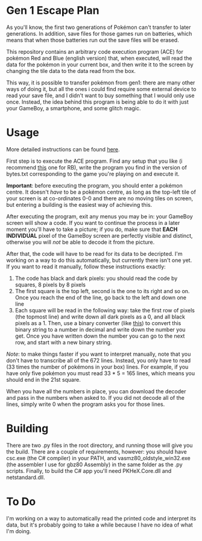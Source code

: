 # Gen 1 Escape Plan
As you'll know, the first two generations of Pokémon can't transfer to later generations. In addition, save files for those games run on batteries, which means that when those batteries run out the save files will be erased.

This repository contains an arbitrary code execution program (ACE) for pokémon Red and Blue (english version) that, when executed, will read the data for the pokémon in your current box, and then write it to the screen by changing the tile data to the data read from the box.

This way, it is possible to transfer pokémon from gen1: there are many other ways of doing it, but all the ones i could find require some external device to read your save file, and I didn't want to buy something that I would only use once. Instead, the idea behind this program is being able to do it with just your GameBoy, a smartphone, and some glitch magic.

# Usage
More detailed instructions can be found [here](https://docs.google.com/document/d/1CY9rRGymB8hse_mWoYx-IilI3dXrkb2gseOIo8w0cNw/edit?usp=sharing).

First step is to execute the ACE program. Find any setup that you like (i recommend [this](https://www.youtube.com/watch?v=D3EvpRHL_vk) one for RB), write the program you find in the version of bytes.txt corresponding to the game you're playing on and execute it.

**Important**: before executing the program, you should enter a pokémon centre. It doesn't _have_ to be a pokémon centre, as long as the top-left tile of your screen is at co-ordinates 0-0 and there are no moving tiles on screen, but entering a building is the easiest way of achieving this.

After executing the program, exit any menus you may be in: your GameBoy screen will show a code. If you want to continue the process in a later moment you'll have to take a picture; if you do, make sure that **EACH INDIVIDUAL** pixel of the GameBoy screen are perfectly visible and distinct, otherwise you will _not_ be able to decode it from the picture.

After that, the code will have to be read for its data to be decripted. I'm working on a way to do this automatically, but currently there isn't one yet. If you want to read it manually, follow these instructions exactly:
1) The code has black and dark pixels: you should read the code by squares, 8 pixels by 8 pixels
2) The first square is the top left, second is the one to its right and so on. Once you reach the end of the line, go back to the left and down one line
3) Each square will be read in the following way: take the first row of pixels (the topmost line) and write down all dark pixels as a 0, and all black pixels as a 1. Then, use a binary converter (like [this](https://www.mathsisfun.com/binary-decimal-hexadecimal-converter.html)) to convert this binary string to a number in decimal and write down the number you get. Once you have written down the number you can go to the next row, and start with a new binary string.

_Note_: to make things faster if you want to interpret manually, note that you don't have to transcribe all of the 672 lines. Instead, you only have to read (33 times the number of pokémons in your box) lines. For example, if you have only five pokémon you must read 33 * 5 = 165 lines, which means you should end in the 21st square.

When you have all the numbers in place, you can download the decoder and pass in the numbers when asked to. If you did not decode all of the lines, simply write 0 when the program asks you for those lines.



# Building
There are two .py files in the root directory, and running those will give you the build. There are a couple of requirements, however: you should have csc.exe (the C# compiler) in your PATH, and vasmz80_oldstyle_win32.exe (the assembler I use for gbz80 Assembly) in the same folder as the .py scripts. Finally, to build the C# app you'll need PKHeX.Core.dll and netstandard.dll.



# To Do
I'm working on a way to automatically read the printed code and interpret its data, but it's probably going to take a while because I have no idea of what I'm doing.
